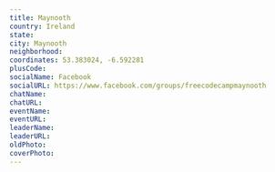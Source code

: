 ```yaml
---
title: Maynooth
country: Ireland
state: 
city: Maynooth
neighborhood: 
coordinates: 53.383024, -6.592281
plusCode:
socialName: Facebook
socialURL: https://www.facebook.com/groups/freecodecampmaynooth
chatName:
chatURL:
eventName:
eventURL:
leaderName:
leaderURL:
oldPhoto: 
coverPhoto:
---
```

